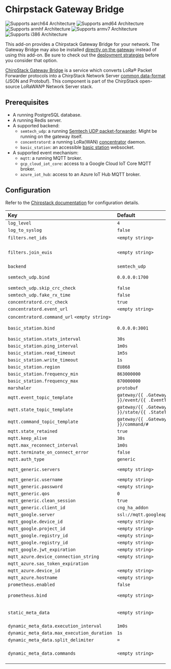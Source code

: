 # Chirpstack Gateway Bridge

![Supports aarch64 Architecture][aarch64-shield] ![Supports amd64 Architecture][amd64-shield] ![Supports armhf Architecture][armhf-shield] ![Supports armv7 Architecture][armv7-shield] ![Supports i386 Architecture][i386-shield]

This add-on provides a Chirpstack Gateway Bridge for your network. The Gateway Bridge may also be installed [directly on the gateway][gateway-bridge-gateway] instead of using this add-on. Be sure to check out the [deployment strategies][gateway-bridge-deployment] before you consider that option.

[ChirpStack Gateway Bridge][gateway-bridge] is a service which converts LoRa® Packet Forwarder protocols into a ChirpStack Network Server [common data-format][common-data-format] (JSON and Protobuf). This component is part of the ChirpStack open-source LoRaWAN® Network Server stack.

## Prerequisites

* A running PostgreSQL database.
* A running Redis server.
* A supported backend:
  * `semtech_udp`: a running [Semtech UDP packet-forwarder][semtech-udp]. Might be running on the gateway itself.
  * `concentratord`: a running LoRa(WAN) [concentrator][contractord] daemon.
  * `basic_station`: an accessible [basic station][basic-station] websocket.
* A supported event mechanism:
  * `mqtt`: a running MQTT broker.
  * `gcp_cloud_iot_core`: access to a Google Cloud IoT Core MQTT broker.
  * `azure_iot_hub`: access to an Azure IoT Hub MQTT broker.

## Configuration

Refer to the [Chirpstack documentation][gateway-bridge-config] for configuration details.

| Key | Default | Note |
:--- | :-- | :--- |
| `log_level` | `4` | |
| `log_to_syslog` | `false` | |
| `filters.net_ids` | `<empty string>` | Comma-separated string, ex '000000,000001' |
| `filters.join_euis` | `<empty string>` | Comma-separated string, ex '["0000000000000000", "00000000000000ff"],["000000000000ff00", "000000000000ffff"]' |
| `backend` |  `semtech_udp` | |
| `semtech_udp.bind` | `0.0.0.0:1700` | Bind port must always be `1700`, you can map the external port in the port-mapping. |
| `semtech_udp.skip_crc_check` | `false` | |
| `semtech_udp.fake_rx_time` | `false` | |
| `concentratord.crc_check` | `true` | |
| `concentratord.event_url` | `<empty string>` | |
| `concentratord.command_url` `<empty string>` | |
| `basic_station.bind` | `0.0.0.0:3001` | Bind port must always be `3001`, you can map the external port in the port-mapping. |
| `basic_station.stats_interval` | `30s` | |
| `basic_station.ping_interval` | `1m0s` | |
| `basic_station.read_timeout` | `1m5s` | |
| `basic_station.write_timeout` | `1s` | |
| `basic_station.region` | `EU868` | |
| `basic_station.frequency_min` | `863000000` | |
| `basic_station.frequency_max` |  `870000000` | |
| `marshaler` | `protobuf` | |
| `mqtt.event_topic_template` | `gateway/{{ .GatewayID }}/event/{{ .EventType }}` | |
| `mqtt.state_topic_template` | `gateway/{{ .GatewayID }}/state/{{ .StateType }}` | |
| `mqtt.command_topic_template` | `gateway/{{ .GatewayID }}/command/#` | |
| `mqtt.state_retained` | `true` | |
| `mqtt.keep_alive` | `30s` | |
| `mqtt.max_reconnect_interval` | `1m0s` | |
| `mqtt.terminate_on_connect_error` | `false` | |
| `mqtt.auth_type` | `generic` | |
| `mqtt_generic.servers` | `<empty string>` | Comma separated list of server-urls. Ex `tcp://127.0.0.1:1883` |
| `mqtt_generic.username` | `<empty string>` | |
| `mqtt_generic.password` | `<empty string>` | |
| `mqtt_generic.qos` | `0` | |
| `mqtt_generic.clean_session` | `true` | |
| `mqtt_generic.client_id` | `cng_ha_addon` | |
| `mqtt_google.server` | `ssl://mqtt.googleapis.com:8883` | |
| `mqtt_google.device_id` | `<empty string>` | |
| `mqtt_google.project_id` | `<empty string>` | |
| `mqtt_google.registry_id` | `<empty string>` | |
| `mqtt_google.registry_id` | `<empty string>` | |
| `mqtt_google.jwt_expiration` | `<empty string>` | |
| `mqtt_azure.device_connection_string` | `<empty string>` | |
| `mqtt_azure.sas_token_expiration` | | `24h0m0s` | |
| `mqtt_azure.device_id` | `<empty string>` | |
| `mqtt_azure.hostname` | `<empty string>` | |
| `prometheus.enabled` | `false` | |
| `prometheus.bind` | `<empty string>` | Bind port must always be `9090`, you can map the external port in the port-mapping. |
| `static_meta_data` | `<empty string>` | Static comma separated list of key (string) / value (string) meta-data. Ex. `serial_number="A1B21234",ha_version="2021.10.6"` |
| `dynamic_meta_data.execution_interval` | `1m0s` | |
| `dynamic_meta_data.max_execution_duration` | `1s` | |
| `dynamic_meta_data.split_delimiter` | `=` | |
| `dynamic_meta_data.commands` | `<empty string>` | Comma separated list of commands to execute. Ex. `temperature="/opt/gateway-temperature/gateway-temperature.sh` |

[aarch64-shield]: https://img.shields.io/badge/aarch64-yes-green.svg
[amd64-shield]: https://img.shields.io/badge/amd64-yes-green.svg
[armhf-shield]: https://img.shields.io/badge/armhf-yes-green.svg
[armv7-shield]: https://img.shields.io/badge/armv7-yes-green.svg
[i386-shield]: https://img.shields.io/badge/i386-yes-green.svg
[gateway-bridge]: https://www.chirpstack.io/gateway-bridge/
[gateway-bridge-config]: https://www.chirpstack.io/gateway-bridge/install/config/
[gateway-bridge-gateway]: https://www.chirpstack.io/gateway-bridge/gateway/
[gateway-bridge-deployment]: https://www.chirpstack.io/gateway-bridge/install/deployment/
[common-data-format]: https://github.com/brocaar/chirpstack-api/blob/master/protobuf/gw/gw.proto
[contractord]: https://www.chirpstack.io/gateway-bridge/backends/concentratord/
[semtech-udp]: https://www.chirpstack.io/gateway-bridge/backends/semtech-udp/
[basic-station]: https://www.chirpstack.io/gateway-bridge/backends/basic-station/